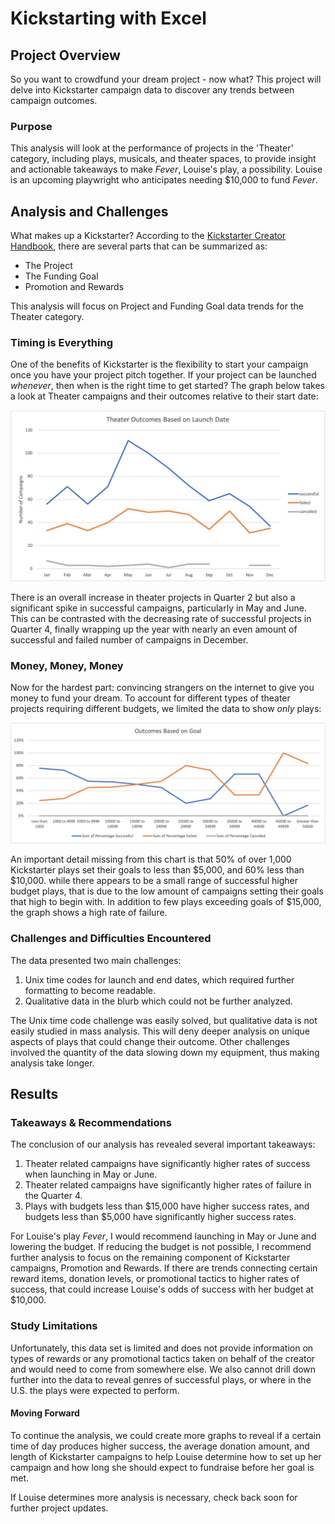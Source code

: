 # Kickstarting with Excel

## Project Overview
So you want to crowdfund your dream project - now what? This project will delve into Kickstarter campaign data to discover any trends between campaign outcomes.

### Purpose
This analysis will look at the performance of projects in the 'Theater' category, including plays, musicals, and theater spaces, to provide insight and actionable takeaways to make *Fever*, Louise's play, a possibility. Louise is an upcoming playwright who anticipates needing $10,000 to fund *Fever*.

## Analysis and Challenges
What makes up a Kickstarter? According to the [Kickstarter Creator Handbook](https://www.kickstarter.com/help/handbook?ref=rules), there are several parts that can be summarized as:
* The Project
* The Funding Goal
* Promotion and Rewards

This analysis will focus on Project and Funding Goal data trends for the Theater category.

### Timing is Everything
One of the benefits of Kickstarter is the flexibility to start your campaign once you have your project pitch together. If your project can be launched *whenever*, then when is the right time to get started? The graph below takes a look at Theater campaigns and their outcomes relative to their start date:

![Theater_Outcomes_vsLaunch](https://raw.githubusercontent.com/kaileymd/Mod-1-Kickstarter-Analysis/44b25e9e22a917b73ebf5b6475db0f3fb4d2ffc3/images/Theater_Outcomes_vsLaunch.png)

There is an overall increase in theater projects in Quarter 2 but also a significant spike in successful campaigns, particularly in May and June. This can be contrasted with the decreasing rate of successful projects in Quarter 4, finally wrapping up the year with nearly an even amount of successful and failed number of campaigns in December.

### Money, Money, Money
Now for the hardest part: convincing strangers on the internet to give you money to fund your dream. To account for different types of theater projects requiring different budgets, we limited the data to show *only* plays:

![Outcomes_vs_Goals](https://raw.githubusercontent.com/kaileymd/Mod-1-Kickstarter-Analysis/44b25e9e22a917b73ebf5b6475db0f3fb4d2ffc3/images/Outcomes_vs_Goals.png)

An important detail missing from this chart is that 50% of over 1,000 Kickstarter plays set their goals to less than $5,000, and 60% less than $10,000. while there appears to be a small range of successful higher budget plays, that is due to the low amount of campaigns setting their goals that high to begin with. In addition to few plays exceeding goals of $15,000, the graph shows a high rate of failure.

### Challenges and Difficulties Encountered
The data presented two main challenges:
1. Unix time codes for launch and end dates, which required further formatting to become readable.
2. Qualitative data in the blurb which could not be further analyzed.

The Unix time code challenge was easily solved, but qualitative data is not easily studied in mass analysis. This will deny deeper analysis on unique aspects of plays that could change their outcome. Other challenges involved the quantity of the data slowing down my equipment, thus making analysis take longer.

## Results

### Takeaways & Recommendations
The conclusion of our analysis has revealed several important takeaways:
1. Theater related campaigns have significantly higher rates of success when launching in May or June.
2. Theater related campaigns have significantly higher rates of failure in the Quarter 4.
3. Plays with budgets less than $15,000 have higher success rates, and budgets less than $5,000 have significantly higher success rates.

For Louise's play *Fever*, I would recommend launching in May or June and lowering the budget. If reducing the budget is not possible, I recommend further analysis to focus on the remaining component of Kickstarter campaigns, Promotion and Rewards. If there are trends connecting certain reward items, donation levels, or promotional tactics to higher rates of success, that could increase Louise's odds of success with her budget at $10,000. 

### Study Limitations
Unfortunately, this data set is limited and does not provide information on types of rewards or any promotional tactics taken on behalf of the creator and would need to come from somewhere else. We also cannot drill down further into the data to reveal genres of successful plays, or where in the U.S. the plays were expected to perform.

#### Moving Forward
To continue the analysis, we could create more graphs to reveal if a certain time of day produces higher success, the average donation amount, and length of Kickstarter campaigns to help Louise determine how to set up her campaign and how long she should expect to fundraise before her goal is met.

If Louise determines more analysis is necessary, check back soon for further project updates.
